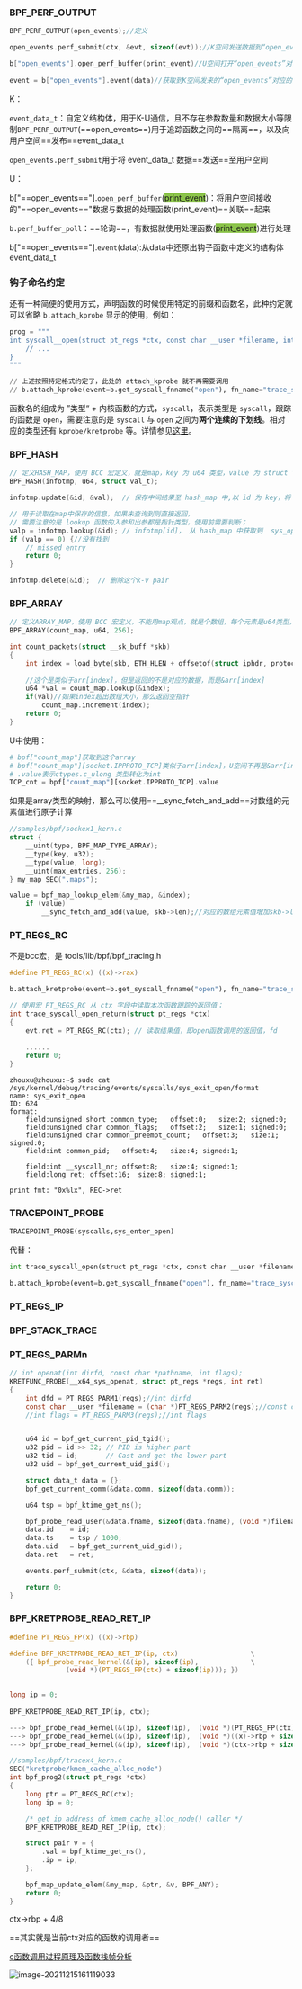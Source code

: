 ### BPF_PERF_OUTPUT

```c
BPF_PERF_OUTPUT(open_events);//定义

open_events.perf_submit(ctx, &evt, sizeof(evt));//K空间发送数据到“open_events”对应的缓冲区

b["open_events"].open_perf_buffer(print_event)//U空间打开“open_events”对应的缓冲区
    
event = b["open_events"].event(data)//获取到K空间发来的“open_events”对应的缓冲区中的数据
```

<font title="gray">K</font>：

`event_data_t`：自定义结构体，用于K-U通信，且不存在参数数量和数据大小等限制`BPF_PERF_OUTPUT`(==open_events==)用于追踪函数之间的==隔离==，以及向用户空间==发布==event_data_t

`open_events.perf_submit`用于将 event_data_t 数据==发送==至用户空间



<font title="gray">U</font>：

b["==open_events=="].`open_perf_buffer`(<font style="background-color:#8bc34a">print_event</font>)：将用户空间接收的"==open_events=="数据与数据的处理函数(print_event)==关联==起来

`b.perf_buffer_poll`：==轮询==，有数据就使用处理函数(<font style="background-color:#8bc34a">print_event</font>)进行处理

b["==open_events=="].`event`(data):从data中还原出钩子函数中定义的结构体event_data_t



### 钩子命名约定

还有一种简便的使用方式，声明函数的时候使用特定的前缀和函数名，此种约定就可以省略 `b.attach_kprobe` 显示的使用，例如：

```python
prog = """
int syscall__open(struct pt_regs *ctx, const char __user *filename, int flags) {
	// ...
}
"""

// 上述按照特定格式约定了，此处的 attach_kprobe 就不再需要调用
// b.attach_kprobe(event=b.get_syscall_fnname("open"), fn_name="trace_syscall_open")
```

函数名的组成为 ”类型“ + 内核函数的方式，`syscall`，表示类型是 `syscall`，跟踪的函数是 `open`，需要注意的是 `syscall` 与 `open` 之间为**两个连续的下划线**。相对应的类型还有 `kprobe/kretprobe` 等。详情参见[这里](https://github.com/iovisor/bcc/blob/master/docs/reference_guide.md#8-system-call-tracepoints)。



### BPF_HASH

```c
// 定义HASH_MAP，使用 BCC 宏定义，就是map，key 为 u64 类型，value 为 struct val_t 结构；
BPF_HASH(infotmp, u64, struct val_t);

infotmp.update(&id, &val);  // 保存中间结果至 hash_map 中,以 id 为 key，将 val 对象结果保存至 infotmp 中；

// 用于读取在map中保存的信息，如果未查询到则直接返回，
// 需要注意的是 lookup 函数的入参和出参都是指针类型，使用前需要判断；
valp = infotmp.lookup(&id); // infotmp[id]， 从 hash_map 中获取到  sys_open 函数保存的中间数据
if (valp == 0) {//没有找到
    // missed entry
    return 0;
}

infotmp.delete(&id);  // 删除这个k-v pair
```



### BPF_ARRAY

```c
// 定义ARRAY_MAP，使用 BCC 宏定义，不能用map观点，就是个数组，每个元素是u64类型，数组大小256
BPF_ARRAY(count_map, u64, 256);

int count_packets(struct __sk_buff *skb)
{
    int index = load_byte(skb, ETH_HLEN + offsetof(struct iphdr, protocol));
    
    //这个是类似于arr[index]，但是返回的不是对应的数据，而是&arr[index]
    u64 *val = count_map.lookup(&index);
    if(val)//如果index超出数组大小，那么返回空指针
        count_map.increment(index);
    return 0;
}
```

U中使用：

```python
# bpf["count_map"]获取到这个array
# bpf["count_map"][socket.IPPROTO_TCP]类似于arr[index]，U空间不再是&arr[index]，而是真正这个元素的值
# .value表示ctypes.c_ulong 类型转化为int
TCP_cnt = bpf["count_map"][socket.IPPROTO_TCP].value
```



如果是array类型的映射，那么可以使用==__sync_fetch_and_add==对数组的元素值进行原子计算

```c
//samples/bpf/sockex1_kern.c
struct {
	__uint(type, BPF_MAP_TYPE_ARRAY);
	__type(key, u32);
	__type(value, long);
	__uint(max_entries, 256);
} my_map SEC(".maps");

value = bpf_map_lookup_elem(&my_map, &index);
	if (value)
		__sync_fetch_and_add(value, skb->len);//对应的数组元素值增加skb->len
```



### PT_REGS_RC

不是bcc宏，是 tools/lib/bpf/bpf_tracing.h

```c
#define PT_REGS_RC(x) ((x)->rax)
```



```python
b.attach_kretprobe(event=b.get_syscall_fnname("open"), fn_name="trace_syscall_open_return")
```

```c
// 使用宏 PT_REGS_RC 从 ctx 字段中读取本次函数跟踪的返回值；
int trace_syscall_open_return(struct pt_regs *ctx)
{
    evt.ret = PT_REGS_RC(ctx); // 读取结果值，即open函数调用的返回值，fd
    
    ......
    return 0;
}
```

```shell
zhouxu@zhouxu:~$ sudo cat /sys/kernel/debug/tracing/events/syscalls/sys_exit_open/format
name: sys_exit_open
ID: 624
format:
	field:unsigned short common_type;	offset:0;	size:2;	signed:0;
	field:unsigned char common_flags;	offset:2;	size:1;	signed:0;
	field:unsigned char common_preempt_count;	offset:3;	size:1;	signed:0;
	field:int common_pid;	offset:4;	size:4;	signed:1;

	field:int __syscall_nr;	offset:8;	size:4;	signed:1;
	field:long ret;	offset:16;	size:8;	signed:1;

print fmt: "0x%lx", REC->ret

```



### TRACEPOINT_PROBE

```python
TRACEPOINT_PROBE(syscalls,sys_enter_open)
```

代替：

```python
int trace_syscall_open(struct pt_regs *ctx, const char __user *filename, int flags)

b.attach_kprobe(event=b.get_syscall_fnname("open"), fn_name="trace_syscall_open")
```



### PT_REGS_IP



### BPF_STACK_TRACE

### PT_REGS_PARMn

```c
// int openat(int dirfd, const char *pathname, int flags);
KRETFUNC_PROBE(__x64_sys_openat, struct pt_regs *regs, int ret)
{
    int dfd = PT_REGS_PARM1(regs);//int dirfd
    const char __user *filename = (char *)PT_REGS_PARM2(regs);//const char *pathname
    //int flags = PT_REGS_PARM3(regs);//int flags


    u64 id = bpf_get_current_pid_tgid();
    u32 pid = id >> 32; // PID is higher part
    u32 tid = id;       // Cast and get the lower part
    u32 uid = bpf_get_current_uid_gid();

    struct data_t data = {};
    bpf_get_current_comm(&data.comm, sizeof(data.comm));

    u64 tsp = bpf_ktime_get_ns();

    bpf_probe_read_user(&data.fname, sizeof(data.fname), (void *)filename);
    data.id    = id;
    data.ts    = tsp / 1000;
    data.uid   = bpf_get_current_uid_gid();
    data.ret   = ret;

    events.perf_submit(ctx, &data, sizeof(data));

    return 0;
}
```



### BPF_KRETPROBE_READ_RET_IP

```c
#define PT_REGS_FP(x) ((x)->rbp)

#define BPF_KRETPROBE_READ_RET_IP(ip, ctx)				    \
	({ bpf_probe_read_kernel(&(ip), sizeof(ip),			    \
			  (void *)(PT_REGS_FP(ctx) + sizeof(ip))); })
			  

long ip = 0;
			  
BPF_KRETPROBE_READ_RET_IP(ip, ctx);		

---> bpf_probe_read_kernel(&(ip), sizeof(ip),  (void *)(PT_REGS_FP(ctx) + sizeof(ip))); 
---> bpf_probe_read_kernel(&(ip), sizeof(ip),  (void *)((x)->rbp + sizeof(ip))); 
---> bpf_probe_read_kernel(&(ip), sizeof(ip),  (void *)(ctx->rbp + sizeof(ip))); 

//samples/bpf/tracex4_kern.c
SEC("kretprobe/kmem_cache_alloc_node")
int bpf_prog2(struct pt_regs *ctx)
{
	long ptr = PT_REGS_RC(ctx);
	long ip = 0;

	/* get ip address of kmem_cache_alloc_node() caller */
	BPF_KRETPROBE_READ_RET_IP(ip, ctx);

	struct pair v = {
		.val = bpf_ktime_get_ns(),
		.ip = ip,
	};

	bpf_map_update_elem(&my_map, &ptr, &v, BPF_ANY);
	return 0;
}
```

ctx->rbp + 4/8

==其实就是当前ctx对应的函数的调用者==

[c函数调用过程原理及函数栈帧分析](https://blog.csdn.net/zsy2020314/article/details/9429707)

![image-20211215161119033](image-20211215161119033.png)

